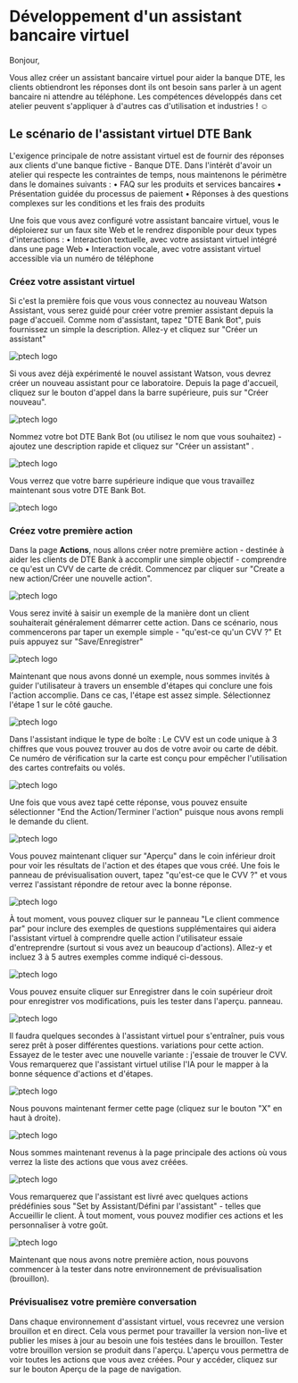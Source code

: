 # Développement d'un assistant bancaire virtuel

Bonjour,

Vous allez créer un assistant bancaire virtuel pour aider la banque DTE, les clients obtiendront les réponses dont ils ont besoin sans parler à un agent bancaire ni 
attendre au téléphone. Les compétences développés dans cet atelier peuvent s'appliquer à d'autres cas d'utilisation et industries ! ☺

## Le scénario de l'assistant virtuel DTE Bank
L'exigence principale de notre assistant virtuel est de fournir des réponses aux clients d'une banque fictive - Banque DTE. 
Dans l'intérêt d'avoir un atelier qui respecte les contraintes de temps, nous maintenons le périmètre dans le
domaines suivants :
• FAQ sur les produits et services bancaires
• Présentation guidée du processus de paiement
• Réponses à des questions complexes sur les conditions et les frais des produits

Une fois que vous avez configuré votre assistant bancaire virtuel, vous le déploierez sur un faux site Web et le rendrez disponible pour
deux types d'interactions :
• Interaction textuelle, avec votre assistant virtuel intégré dans une page Web
• Interaction vocale, avec votre assistant virtuel accessible via un numéro de téléphone

### Créez votre assistant virtuel
Si c'est la première fois que vous vous connectez au nouveau Watson Assistant, vous serez guidé pour créer votre premier
assistant depuis la page d'accueil. Comme nom d'assistant, tapez "DTE Bank Bot", puis fournissez un simple
la description. Allez-y et cliquez sur "Créer un assistant"

![ptech logo](/images/lab_banque_1.png)

Si vous avez déjà expérimenté le nouvel assistant Watson, vous devrez créer un nouveau
assistant pour ce laboratoire. Depuis la page d'accueil, cliquez sur le bouton d'appel dans la barre supérieure, puis sur "Créer nouveau".

![ptech logo](/images/lab_banque_2.png)

Nommez votre bot DTE Bank Bot (ou utilisez le nom que vous souhaitez) - ajoutez une description rapide et cliquez sur
"Créer un assistant" .

![ptech logo](/images/lab_banque_3.png)

Vous verrez que votre barre supérieure indique que vous travaillez maintenant sous votre DTE Bank Bot.

![ptech logo](/images/lab_banque_4.png)

### Créez votre première action
Dans la page **Actions**, nous allons créer notre première action - destinée à aider les clients de DTE Bank à accomplir une simple
objectif - comprendre ce qu'est un CVV de carte de crédit. Commencez par cliquer sur "Create a new action/Créer une nouvelle action".

![ptech logo](/images/lab_banque_5.png)

Vous serez invité à saisir un exemple de la manière dont un client souhaiterait généralement démarrer cette action. Dans ce
scénario, nous commencerons par taper un exemple simple - "qu'est-ce qu'un CVV ?" Et puis appuyez sur "Save/Enregistrer"

![ptech logo](/images/lab_banque_6.png)

Maintenant que nous avons donné un exemple, nous sommes invités à guider l'utilisateur à travers un ensemble d'étapes qui
conclure une fois l'action accomplie. Dans ce cas, l'étape est assez simple. Sélectionnez l'étape 1
sur le côté gauche.

![ptech logo](/images/lab_banque_7.png)

Dans l'assistant indique le type de boîte : Le CVV est un code unique à 3 chiffres que vous pouvez trouver au dos de votre avoir ou
carte de débit. Ce numéro de vérification sur la carte est conçu pour empêcher l'utilisation des cartes contrefaits ou volés.

![ptech logo](/images/lab_banque_8.png)

Une fois que vous avez tapé cette réponse, vous pouvez ensuite sélectionner "End the Action/Terminer l'action" puisque nous avons rempli le
demande du client.

![ptech logo](/images/lab_banque_9.png)

Vous pouvez maintenant cliquer sur "Aperçu" dans le coin inférieur droit pour voir les résultats de l'action et des étapes que vous
créé. Une fois le panneau de prévisualisation ouvert, tapez "qu'est-ce que le CVV ?" et vous verrez l'assistant répondre
de retour avec la bonne réponse.

![ptech logo](/images/lab_banque_10.png)

À tout moment, vous pouvez cliquer sur le panneau "Le client commence par" pour inclure des exemples de questions supplémentaires qui
aidera l'assistant virtuel à comprendre quelle action l'utilisateur essaie d'entreprendre (surtout si vous avez un
beaucoup d'actions). Allez-y et incluez 3 à 5 autres exemples comme indiqué ci-dessous.

![ptech logo](/images/lab_banque_11.png)

Vous pouvez ensuite cliquer sur Enregistrer dans le coin supérieur droit pour enregistrer vos modifications, puis les tester dans l'aperçu.
panneau.

![ptech logo](/images/lab_banque_12.png)

Il faudra quelques secondes à l'assistant virtuel pour s'entraîner, puis vous serez prêt à poser différentes questions.
variations pour cette action. Essayez de le tester avec une nouvelle variante : j'essaie de trouver le CVV. Vous remarquerez que
l'assistant virtuel utilise l'IA pour le mapper à la bonne séquence d'actions et d'étapes.

![ptech logo](/images/lab_banque_13.png)

Nous pouvons maintenant fermer cette page (cliquez sur le bouton "X" en haut à droite).

![ptech logo](/images/lab_banque_14.png)

Nous sommes maintenant revenus à la page principale des actions où vous verrez la liste des actions que vous avez créées.

![ptech logo](/images/lab_banque_15.png)

Vous remarquerez que l'assistant est livré avec quelques actions prédéfinies sous "Set by Assistant/Défini par l'assistant" - telles que
Accueillir le client. À tout moment, vous pouvez modifier ces actions et les personnaliser à votre goût.

![ptech logo](/images/lab_banque_16.png)

Maintenant que nous avons notre première action, nous pouvons commencer à la tester dans notre environnement de prévisualisation (brouillon).

### Prévisualisez votre première conversation

Dans chaque environnement d'assistant virtuel, vous recevrez une version brouillon et en direct. Cela vous permet
pour travailler la version non-live et publier les mises à jour au besoin une fois testées dans le brouillon. Tester votre brouillon
version se produit dans l'aperçu. L'aperçu vous permettra de voir toutes les actions que vous avez créées. Pour y accéder, cliquez sur
sur le bouton Aperçu de la page de navigation.
